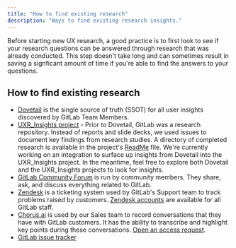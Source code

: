 ```yaml
---
title: "How to find existing research"
description: "Ways to find existing research insights."
---
```


Before starting new UX research, a good practice is to first look to see if your research questions can be answered through research that was already conducted.  This step doesn't take long and can sometimes result in saving a signficant amount of time if you're able to find the answers to your questions.

## How to find existing research

- [Dovetail](https://dovetailapp.com/) is the single source of truth (SSOT) for all user insights discovered by GitLab Team Members.
- [UXR_Insights project](https://gitlab.com/gitlab-org/uxr_insights) - Prior to Dovetail, GitLab was a research repository. Instead of reports and slide decks, we used issues to document key findings from research studies. A directory of completed research is available in the project's [ReadMe](https://gitlab.com/gitlab-org/uxr_insights/blob/master/README.md) file. We're currently working on an integration to surface up insights from Dovetail into the UXR_Insights project. In the meantime, feel free to explore both Dovetail and the UXR_Insights projects to look for insights.
- [GitLab Community Forum](https://forum.gitlab.com/) is run by community members. They share, ask, and discuss everything related to GitLab.
- [Zendesk](https://www.zendesk.com/) is a ticketing system used by GitLab's Support team to track problems raised by customers. [Zendesk accounts](/handbook/support/internal-support/#viewing-support-tickets) are available for all GitLab staff.
- [Chorus.ai](https://www.chorus.ai/) is used by our Sales team to record conversations that they have with GitLab customers. It has the ability to transcribe and highlight key points during these conversations. [Open an access request](/handbook/security/corporate/end-user-services/onboarding-access-requests/access-requests/).
- [GitLab issue tracker](https://gitlab.com/gitlab-org/gitlab/issues)
